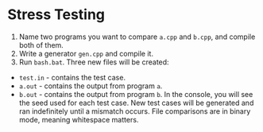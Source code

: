 # Stress Testing
1. Name two programs you want to compare `a.cpp` and `b.cpp`, and compile both of them.
2. Write a generator `gen.cpp` and compile it.
3. Run `bash.bat`. Three new files will be created:
- `test.in` - contains the test case.
- `a.out` - contains the output from program `a`.
- `b.out` - contains the output from program `b`.
In the console, you will see the seed used for each test case. New test cases will be generated and ran indefinitely until a mismatch occurs. File comparisons are in binary mode, meaning whitespace matters.
